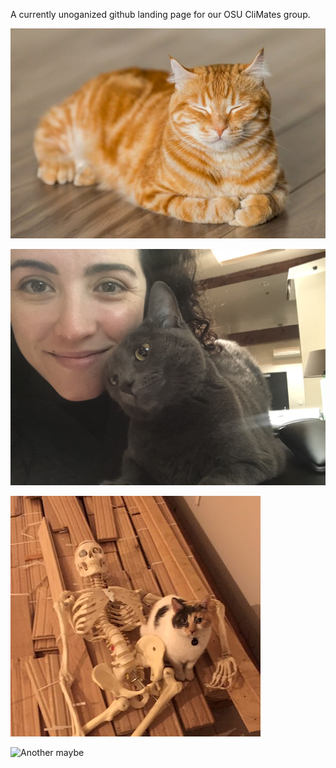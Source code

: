 A currently unoganized github landing page for our OSU CliMates group. 

![needsCatPic](catpic.jpg)

![Needs more cat pics](jen-and-nimbus-lovetea.jpeg)

![Needs even more cat pics](scylla_with_bones.JPG)

![Another maybe](porter.jpg)

